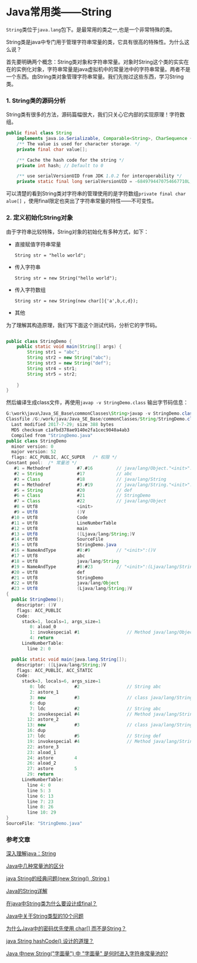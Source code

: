 # Java常用类——String

```String```类位于```java.lang```包下。是最常用的类之一,也是一个非常特殊的类。

String类是java中专门用于管理字符串常量的类，它具有很高的特殊性。为什么这么说？

首先要明确两个概念：String类对象和字符串常量。对象时String这个类的实实在在的实例化对象，字符串常量是java虚拟机中的常量池中的字符串常量。两者不是一个东西。由String类对象管理字符串常量。我们先抛过这些东西，学习String类。

### 1. String类的源码分析

   String类有很多的方法，源码篇幅很大，我们只关心它内部的实现原理！字符数组。

```java
public final class String
    implements java.io.Serializable, Comparable<String>, CharSequence {
    /** The value is used for character storage. */
    private final char value[];

    /** Cache the hash code for the string */
    private int hash; // Default to 0

    /** use serialVersionUID from JDK 1.0.2 for interoperability */
    private static final long serialVersionUID = -6849794470754667710L;
```

可以清楚的看到String类对字符串的管理使用的是字符数组```private final char alue[]``` ，使用final限定也突出了字符串常量的特性——不可变性。

### 2. 定义初始化String对象

由于字符串比较特殊，String对象的初始化有多种方式，如下：

- 直接赋值字符串常量

  ```String str = "hello world";```

- 传入字符串

  ```String str = new String("hello world");```

- 传入字符数组

  ```String str = new String(new char[]{'a',b,c,d});```

- 其他

为了理解其构造原理，我们写下面这个测试代码，分析它的字节码。

```java

public class StringDemo {
	public static void main(String[] args) {
		String str1 = "abc";
		String str2 = new String("abc");
		String str3 = new String("def");
		String str4 = str1;
		String str5 = str2;
		
	}
}
```

然后编译生成class文件，再使用```javap -v StringDemo.class``` 输出字节码信息：

```java
G:\work\java\Java_SE_Base\commonClasses\String>javap -v StringDemo.class
Classfile /G:/work/java/Java_SE_Base/commonClasses/String/StringDemo.class
  Last modified 2017-7-29; size 388 bytes
  MD5 checksum c1afbd378ae9140e2fa1cec9040a4ab3
  Compiled from "StringDemo.java"
public class StringDemo    
  minor version: 0         
  major version: 52
  flags: ACC_PUBLIC, ACC_SUPER   /* 权限 */
Constant pool:  /* 常量池 */
   #1 = Methodref          #7.#16         // java/lang/Object."<init>":()V
   #2 = String             #17            // abc
   #3 = Class              #18            // java/lang/String
   #4 = Methodref          #3.#19         // java/lang/String."<init>":(Ljava/lang/String;)V
   #5 = String             #20            // def
   #6 = Class              #21            // StringDemo
   #7 = Class              #22            // java/lang/Object
   #8 = Utf8               <init>
   #9 = Utf8               ()V
  #10 = Utf8               Code
  #11 = Utf8               LineNumberTable
  #12 = Utf8               main
  #13 = Utf8               ([Ljava/lang/String;)V
  #14 = Utf8               SourceFile
  #15 = Utf8               StringDemo.java
  #16 = NameAndType        #8:#9          // "<init>":()V
  #17 = Utf8               abc
  #18 = Utf8               java/lang/String
  #19 = NameAndType        #8:#23         // "<init>":(Ljava/lang/String;)V
  #20 = Utf8               def
  #21 = Utf8               StringDemo
  #22 = Utf8               java/lang/Object
  #23 = Utf8               (Ljava/lang/String;)V
{
  public StringDemo();
    descriptor: ()V
    flags: ACC_PUBLIC
    Code:
      stack=1, locals=1, args_size=1
         0: aload_0
         1: invokespecial #1                  // Method java/lang/Object."<init>":()V
         4: return
      LineNumberTable:
        line 2: 0

  public static void main(java.lang.String[]);
    descriptor: ([Ljava/lang/String;)V
    flags: ACC_PUBLIC, ACC_STATIC
    Code:
      stack=3, locals=6, args_size=1
         0: ldc           #2                  // String abc
         2: astore_1
         3: new           #3                  // class java/lang/String
         6: dup
         7: ldc           #2                  // String abc
         9: invokespecial #4                  // Method java/lang/String."<init>":(Ljava/lang/String;)V
        12: astore_2
        13: new           #3                  // class java/lang/String
        16: dup
        17: ldc           #5                  // String def
        19: invokespecial #4                  // Method java/lang/String."<init>":(Ljava/lang/String;)V
        22: astore_3
        23: aload_1
        24: astore        4
        26: aload_2
        27: astore        5
        29: return
      LineNumberTable:
        line 4: 0
        line 5: 3
        line 6: 13
        line 7: 23
        line 8: 26
        line 10: 29
}
SourceFile: "StringDemo.java"
```















### 参考文章

[深入理解java：String   ](http://www.cnblogs.com/ITtangtang/p/3976820.html)

[Java中几种常量池的区分](http://www.cnblogs.com/holos/p/6603379.html)

[java String的经典问题(new String() ,String )](http://blog.csdn.net/niguang09/article/details/7017578)

[Java的String详解](http://longpo.iteye.com/blog/2199493)

[在java中String类为什么要设计成final？](https://www.zhihu.com/question/31345592)

[Java中关于String类型的10个问题](http://www.importnew.com/12845.html)

[为什么Java中的密码优先使用 char[] 而不是String？](https://www.zhihu.com/question/36734157)

[java String hashCode() 设计的道理？](https://www.zhihu.com/question/24381016)

[Java 中new String("字面量") 中 "字面量" 是何时进入字符串常量池的?](https://www.zhihu.com/question/55994121)

